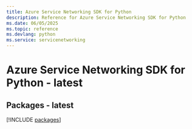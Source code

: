```yaml
---
title: Azure Service Networking SDK for Python
description: Reference for Azure Service Networking SDK for Python
ms.date: 06/05/2025
ms.topic: reference
ms.devlang: python
ms.service: servicenetworking
---
```

# Azure Service Networking SDK for Python - latest
## Packages - latest
[!INCLUDE [packages](service-networking-index.md)]